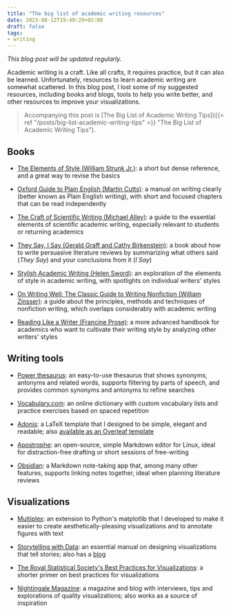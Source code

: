 ```yaml
---
title: "The big list of academic writing resources"
date: 2023-08-12T19:49:29+02:00
draft: false
tags:
- writing
---
```


_This blog post will be updated regularly._

Academic writing is a craft.
Like all crafts, it requires practice, but it can also be learned.
Unfortunately, resources to learn academic writing are somewhat scattered.
In this blog post, I lost some of my suggested resources, including books and blogs, tools to help you write better, and other resources to improve your visualizations.

> Accompanying this post is [The Big List of Academic Writing Tips]({{< ref "/posts/big-list-academic-writing-tips" >}} "The Big List of Academic Writing Tips").

## Books

- [The Elements of Style (William Strunk Jr.)](https://www.goodreads.com/book/show/33514.The_Elements_of_Style): a short but dense reference, and a great way to revise the basics

- [Oxford Guide to Plain English (Martin Cutts)](https://www.goodreads.com/book/show/1444198.Oxford_Guide_to_Plain_English): a manual on writing clearly (better known as Plain English writing), with short and focused chapters that can be read independently

- [The Craft of Scientific Writing (Michael Alley)](https://www.goodreads.com/book/show/533514.The_Craft_of_Scientific_Writing): a guide to the essential elements of scientific academic writing, especially relevant to students or returning academics

- [They Say, I Say (Gerald Graff and Cathy Birkenstein)](https://www.goodreads.com/en/book/show/566744): a book about how to write persuasive literature reviews by summarizing what others said (_They Say_) and your conclusions from it (_I Say_)

- [Stylish Academic Writing (Helen Sword)](https://www.goodreads.com/book/show/13540208-stylish-academic-writing): an exploration of the elements of style in academic writing, with spotlights on individual writers' styles

- [On Writing Well: The Classic Guide to Writing Nonfiction (William Zinsser)](https://www.goodreads.com/en/book/show/53343): a guide about the principles, methods and techniques of nonfiction writing, which overlaps considerably with academic writing

- [Reading Like a Writer (Francine Prose)](https://www.goodreads.com/book/show/39934.Reading_Like_a_Writer): a more advanced handbook for academics who want to cultivate their writing style by analyzing other writers' styles

## Writing tools

- [Power thesaurus](https://www.powerthesaurus.org/): an easy-to-use thesaurus that shows synonyms, antonyms and related words, supports filtering by parts of speech, and provides common synonyms and antonyms to refine searches

- [Vocabulary.com](vocabulary.com/): an online dictionary with custom vocabulary lists and practice exercises based on spaced repetition

- [Adonis](https://github.com/NicholasMamo/adonis-template/): a LaTeX template that I designed to be simple, elegant and readable; also [available as an Overleaf template](https://www.overleaf.com/latex/templates/adonis/xkgjzyqqhnkf)

- [Apostrophe](https://apps.gnome.org/app/org.gnome.gitlab.somas.Apostrophe/): an open-source, simple Markdown editor for Linux, ideal for distraction-free drafting or short sessions of free-writing

- [Obsidian](https://obsidian.md/): a Markdown note-taking app that, among many other features, supports linking notes together, ideal when planning literature reviews

## Visualizations

- [Multiplex](github.com/NicholasMamo/multiplex-plot): an extension to Python's matplotlib that I developed to make it easier to create aesthetically-pleasing visualizations and to annotate figures with text

- [Storytelling with Data](https://www.goodreads.com/en/book/show/45004977): an essential manual on designing visualizations that tell stories; also has a [blog](https://www.goodreads.com/en/book/show/45004977)

- [The Royal Statistical Society's Best Practices for Visualizations](https://royal-statistical-society.github.io/datavisguide/): a shorter primer on best practices for visualizations 

- [Nightingale Magazine](https://nightingaledvs.com/): a magazine and blog with interviews, tips and explorations of quality visualizations; also works as a source of inspiration